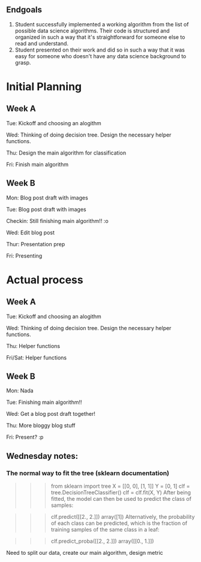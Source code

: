 ## Endgoals

1. Student successfully implemented a working algorithm from the list of possible data science algorithms. Their code is structured and organized in such a way that it's straightforward for someone else to read and understand. 
2. Student presented on their work and did so in such a way that it was easy for someone who doesn't have any data science background to grasp.

# Initial Planning

## Week A
Tue: Kickoff and choosing an alogithm

Wed: Thinking of doing decision tree. Design the necessary helper functions. 

Thu: Design the main algorithm for classification

Fri: Finish main algorithm

## Week B
Mon: Blog post draft with images

Tue: Blog post draft with images

Checkin: Still finishing main algorithm!! :o 

Wed: Edit blog post

Thur: Presentation prep

Fri: Presenting

# Actual process

## Week A
Tue: Kickoff and choosing an alogithm

Wed: Thinking of doing decision tree. Design the necessary helper functions. 

Thu: Helper functions

Fri/Sat: Helper functions

## Week B

Mon: Nada

Tue: Finishing main algorithm!!

Wed: Get a blog post draft together!

Thu: More bloggy blog stuff

Fri: Present? :p



## Wednesday notes: 
### The normal way to fit the tree (sklearn documentation)
>>> from sklearn import tree
>>> X = [[0, 0], [1, 1]]
>>> Y = [0, 1]
>>> clf = tree.DecisionTreeClassifier()
>>> clf = clf.fit(X, Y)
After being fitted, the model can then be used to predict the class of samples:

>>>
>>> clf.predict([[2., 2.]])
array([1])
Alternatively, the probability of each class can be predicted, which is the fraction of training samples of the same class in a leaf:

>>>
>>> clf.predict_proba([[2., 2.]])
array([[0., 1.]])

Need to split our data, create our main algorithm, design metric
